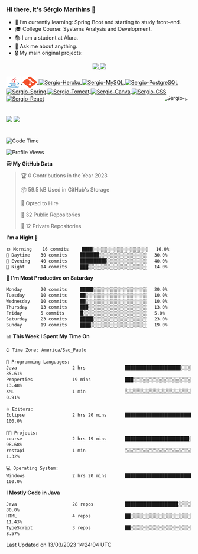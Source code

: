 ### Hi there, it's Sérgio Marthins 👋


- 🌱 I’m currently learning: Spring Boot and starting to study front-end.
- 🎓 College Course: Systems Analysis and Development.
- 📚  I am a student at Alura.
- 💬 Ask me about anything.
- 🎖 My main original projects: 

<div align="center">
  <a href="https://github.com/Almadavic">
  <img height="180em" src="https://github-readme-stats.vercel.app/api?username=Marthiins&show_icons=true&theme=dracula&include_all_commits=true&count_private=true"/>
  <img height="180em" src="https://github-readme-stats.vercel.app/api/top-langs/?username=Marthiins&layout=compact&langs_count=7&theme=dracula"/>
</div>
<div style="display: inline_block"><br>
  <img align="center" alt="Sergio-Java" height="30" width="40" src="https://raw.githubusercontent.com/devicons/devicon/master/icons/java/java-original.svg">
  <img align="center" alt="Sergio-Git" height="30" width="40" src="https://raw.githubusercontent.com/devicons/devicon/master/icons/git/git-original.svg">
  <img align="center" alt="Sergio-Heroku" height="30" width="40" src="https://cdn.jsdelivr.net/gh/devicons/devicon/icons/heroku/heroku-plain-wordmark.svg" />             
  <img align="center" alt="Sergio-MySQL" height="30" width="40" src="https://cdn.jsdelivr.net/gh/devicons/devicon/icons/mysql/mysql-original-wordmark.svg" />
  <img align="center" alt="Sergio-PostgreSQL" height="30" width="40" src="https://cdn.jsdelivr.net/gh/devicons/devicon/icons/postgresql/postgresql-plain-wordmark.svg" />
  <img align="center" alt="Sergio-Spring" height="30" width="40" src="https://cdn.jsdelivr.net/gh/devicons/devicon/icons/spring/spring-original-wordmark.svg" />
  <img align="center" alt="Sergio-Tomcat" height="30" width="40" src="https://cdn.jsdelivr.net/gh/devicons/devicon/icons/tomcat/tomcat-original-wordmark.svg" />
  <img align="center" alt="Sergio-Canva" height="30" width="40" src="https://cdn.jsdelivr.net/gh/devicons/devicon/icons/canva/canva-original.svg" />
  <img align="center" alt="Sergio-CSS" height="30" width="40" src="https://cdn.jsdelivr.net/gh/devicons/devicon/icons/css3/css3-original.svg" />
  <img align="center" alt="Sergio-React" height="30" width="40" src="https://cdn.jsdelivr.net/gh/devicons/devicon/icons/react/react-original.svg" />        
  <img align="right" alt="Sergio-pic" height="150" style="border-radius:50px;" src="https://user-images.githubusercontent.com/47826754/188357708-748fc4f4-5846-47a3-9063-ce04eeefcb8f.png">
</div>

#

<div> 
 <a href = "mailto:sergio.marthiins@gmail.com"><img src="https://img.shields.io/badge/-Gmail-%23333?style=for-the-badge&logo=gmail&logoColor=white" target="_blank"></a>
  <a href="https://www.linkedin.com/in/.........../" target="_blank"><img src="https://img.shields.io/badge/-LinkedIn-%230077B5?style=for-the-badge&logo=linkedin&logoColor=white" target="_blank"></a> 
</div>

#

<!--START_SECTION:waka-->
![Code Time](http://img.shields.io/badge/Code%20Time-31%20hrs%2025%20mins-blue)

![Profile Views](http://img.shields.io/badge/Profile%20Views-0-blue)

**🐱 My GitHub Data** 

> 🏆 0 Contributions in the Year 2023
 > 
> 📦 59.5 kB Used in GitHub's Storage 
 > 
> 💼 Opted to Hire
 > 
> 📜 32 Public Repositories 
 > 
> 🔑 12 Private Repositories  
 > 
**I'm a Night 🦉** 

```text
🌞 Morning    16 commits     ████░░░░░░░░░░░░░░░░░░░░░   16.0% 
🌇 Daytime    30 commits     ███████░░░░░░░░░░░░░░░░░░   30.0% 
🌃 Evening    40 commits     ██████████░░░░░░░░░░░░░░░   40.0% 
🌙 Night      14 commits     ███░░░░░░░░░░░░░░░░░░░░░░   14.0%

```
📅 **I'm Most Productive on Saturday** 

```text
Monday       20 commits     █████░░░░░░░░░░░░░░░░░░░░   20.0% 
Tuesday      10 commits     ██░░░░░░░░░░░░░░░░░░░░░░░   10.0% 
Wednesday    10 commits     ██░░░░░░░░░░░░░░░░░░░░░░░   10.0% 
Thursday     13 commits     ███░░░░░░░░░░░░░░░░░░░░░░   13.0% 
Friday       5 commits      █░░░░░░░░░░░░░░░░░░░░░░░░   5.0% 
Saturday     23 commits     █████░░░░░░░░░░░░░░░░░░░░   23.0% 
Sunday       19 commits     ████░░░░░░░░░░░░░░░░░░░░░   19.0%

```


📊 **This Week I Spent My Time On** 

```text
⌚︎ Time Zone: America/Sao_Paulo

💬 Programming Languages: 
Java                     2 hrs               █████████████████████░░░░   85.61% 
Properties               19 mins             ███░░░░░░░░░░░░░░░░░░░░░░   13.48% 
XML                      1 min               ░░░░░░░░░░░░░░░░░░░░░░░░░   0.91%

🔥 Editors: 
Eclipse                  2 hrs 20 mins       █████████████████████████   100.0%

🐱‍💻 Projects: 
course                   2 hrs 19 mins       ████████████████████████░   98.68% 
restapi                  1 min               ░░░░░░░░░░░░░░░░░░░░░░░░░   1.32%

💻 Operating System: 
Windows                  2 hrs 20 mins       █████████████████████████   100.0%

```

**I Mostly Code in Java** 

```text
Java                     28 repos            ████████████████████░░░░░   80.0% 
HTML                     4 repos             ██░░░░░░░░░░░░░░░░░░░░░░░   11.43% 
TypeScript               3 repos             ██░░░░░░░░░░░░░░░░░░░░░░░   8.57%

```



 Last Updated on 13/03/2023 14:24:04 UTC
<!--END_SECTION:waka-->

